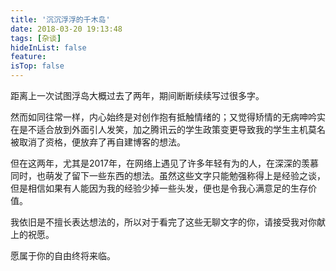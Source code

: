 ```yaml
---
title: '沉沉浮浮的千木岛'
date: 2018-03-20 19:13:48
tags: [杂谈]
hideInList: false
feature: 
isTop: false
---
```

距离上一次试图浮岛大概过去了两年，期间断断续续写过很多字。

然而如同往常一样，内心始终是对创作抱有抵触情绪的；又觉得矫情的无病呻吟实在是不适合放到外面引人发笑，加之腾讯云的学生政策变更导致我的学生主机莫名被取消了资格，便放弃了再自建博客的想法。

但在这两年，尤其是2017年，在网络上遇见了许多年轻有为的人，在深深的羡慕同时，也萌发了留下一些东西的想法。虽然这些文字只能勉强称得上是经验之谈，但是相信如果有人能因为我的经验少掉一些头发，便也是令我心满意足的生存价值。

我依旧是不擅长表达想法的，所以对于看完了这些无聊文字的你，请接受我对你献上的祝愿。

愿属于你的自由终将来临。
